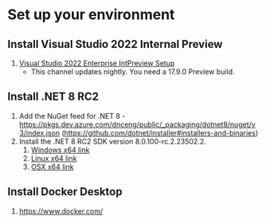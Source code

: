 # Set up your environment

## Install Visual Studio 2022 Internal Preview

1. [Visual Studio 2022 Enterprise IntPreview Setup](https://aka.ms/vs/17/intpreview/vs_enterprise.exe)
    - This channel updates nightly. You need a 17.9.0 Preview build.

## Install .NET 8 RC2

1. Add the NuGet feed for .NET 8 - https://pkgs.dev.azure.com/dnceng/public/_packaging/dotnet8/nuget/v3/index.json (https://github.com/dotnet/installer#installers-and-binaries)
2. Install the .NET 8 RC2 SDK version 8.0.100-rc.2.23502.2.
   1. [Windows x64 link](https://dotnetcli.azureedge.net/dotnet/Sdk/8.0.100-rc.2.23502.2/dotnet-sdk-8.0.100-rc.2.23502.2-win-x64.exe)
   2. [Linux x64 link](https://dotnetcli.azureedge.net/dotnet/Sdk/8.0.100-rc.2.23502.2/dotnet-sdk-8.0.100-rc.2.23502.2-linux-x64.tar.gz)
   3. [OSX x64 link](https://dotnetcli.azureedge.net/dotnet/Sdk/8.0.100-rc.2.23502.2/dotnet-sdk-8.0.100-rc.2.23502.2-osx-x64.tar.gz)

## Install Docker Desktop

1. https://www.docker.com/
